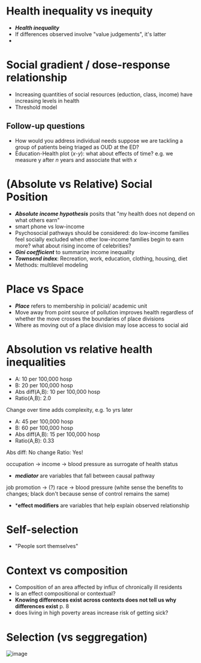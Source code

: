 # Health inequality vs inequity

- ***Health inequality*** 
- If differences observed involve "value judgements", it's latter
- 

# Social gradient / dose-response relationship


- Increasing quantities of social resources (eduction, class, income) have increasing levels in health
- Threshold model

## Follow-up questions

- How would you address individual needs suppose we are tackling a group of patients being triaged as OUD at the ED?
- Education-Health plot ($x$-$y$): what about effects of time? e.g. we measure y after $n$ years and associate that with $x$


 
 # (Absolute vs Relative) Social Position

- ***Absolute income hypothesis*** posits that "my health does not depend on what others earn"
- smart phone vs low-income
- Psychosocial pathways should be considered: do low-income families feel socially excluded when other low-income families begin to earn more? what about rising income of celebrities?
- ***Gini coefficient*** to summarize income inequality
- ***Townsend ind*ex**: Recreation, work, education, clothing, housing, diet
- Methods: multilevel modeling

# Place vs Space 
- ***Place*** refers to membership in policial/ academic unit
- Move away from point source of pollution improves health regardless of whether the move crosses the boundaries of place divisions
- Where as moving out of a place division may lose access to social aid

 # Absolution vs relative health inequalities

 - A: 10 per 100,000 hosp
 - B: 20 per 100,000 hosp
 - Abs diff(A,B): 10 per 100,000 hosp
 - Ratio(A,B): 2.0

Change over time adds complexity, e.g. 1o yrs later
- A: 45 per 100,000 hosp
- B: 60 per 100,000 hosp
- Abs diff(A,B): 15 per 100,000 hosp
- Ratio(A,B): 0.33

Abs diff: No change
Ratio: Yes!

occupation -> income -> blood pressure as surrogate of health status
- ***mediator*** are variables that fall between causal pathway

job promotion -> (?) race -> blood pressure (white sense the benefits to changes; black don't because sense of control remains the same)
- ***effect modifiers** are variables that help explain observed relationship

# Self-selection

- "People sort themselves"

# Context vs composition 

- Composition of an area affected by influx of chronically ill residents
- Is an effect compositional or contextual?
- **Knowing differences exist across contexts does not tell us why differences exist** p. 8
- does living in high poverty areas increase risk of getting sick?


# Selection (vs seggregation)


![image](https://github.com/user-attachments/assets/358bb225-8c1b-4869-a1ba-3346ae5c0d2c)

 
